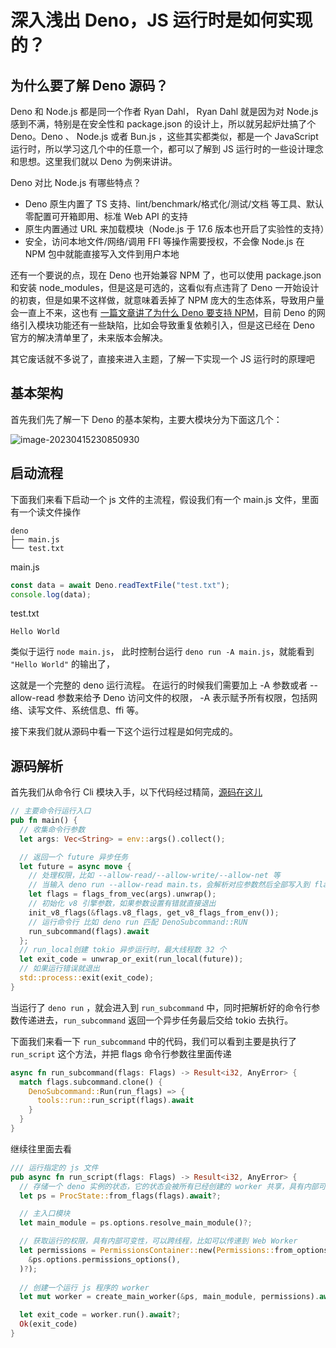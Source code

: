 # 深入浅出 Deno，JS 运行时是如何实现的？

## 为什么要了解 Deno 源码？

Deno 和 Node.js 都是同一个作者 Ryan Dahl， Ryan Dahl 就是因为对 Node.js 感到不满，特别是在安全性和 package.json 的设计上，所以就另起炉灶搞了个 Deno。Deno 、 Node.js 或者 Bun.js ，这些其实都类似，都是一个 JavaScript 运行时，所以学习这几个中的任意一个，都可以了解到 JS 运行时的一些设计理念和思想。这里我们就以 Deno 为例来讲讲。

Deno 对比 Node.js 有哪些特点？

- Deno 原生内置了 TS 支持、lint/benchmark/格式化/测试/文档 等工具、默认零配置可开箱即用、标准 Web API 的支持
- 原生内置通过 URL 来加载模块（Node.js 于 17.6 版本也开启了实验性的支持）
- 安全，访问本地文件/网络/调用 FFI 等操作需要授权，不会像 Node.js 在 NPM 包中就能直接写入文件到用户本地

还有一个要说的点，现在 Deno 也开始兼容 NPM 了，也可以使用 package.json 和安装 node_modules，但是这是可选的，这看似有点违背了 Deno 一开始设计的初衷，但是如果不这样做，就意味着丢掉了 NPM 庞大的生态体系，导致用户量会一直上不来，这也有 [一篇文章讲了为什么 Deno 要支持 NPM](https://deno.com/blog/package-json-support)，目前 Deno 的网络引入模块功能还有一些缺陷，比如会导致重复依赖引入，但是这已经在 Deno 官方的解决清单里了，未来版本会解决。

其它废话就不多说了，直接来进入主题，了解一下实现一个 JS 运行时的原理吧

## 基本架构

首先我们先了解一下 Deno 的基本架构，主要大模块分为下面这几个：

![image-20230415230850930](https://cdn.jsdelivr.net/gh/PuffMeow/PictureSave/doc/image-20230415230850930.png)

## 启动流程

下面我们来看下启动一个 js 文件的主流程，假设我们有一个 main.js 文件，里面有一个读文件操作

```
deno
├── main.js
└── test.txt
```

main.js

```js
const data = await Deno.readTextFile("test.txt");
console.log(data);
```

test.txt

```
Hello World
```

类似于运行 `node main.js`， 此时控制台运行 `deno run -A main.js`，就能看到 `"Hello World"` 的输出了，

这就是一个完整的 deno 运行流程。 在运行的时候我们需要加上 -A 参数或者 --allow-read 参数来给予 Deno 访问文件的权限， -A 表示赋予所有权限，包括网络、读写文件、系统信息、ffi 等。

接下来我们就从源码中看一下这个运行过程是如何完成的。

## 源码解析

首先我们从命令行 Cli 模块入手，以下代码经过精简，[源码在这儿](https://github.com/denoland/deno/blob/main/cli/main.rs#L233)

```rust
// 主要命令行运行入口
pub fn main() {
  // 收集命令行参数
  let args: Vec<String> = env::args().collect();

  // 返回一个 future 异步任务
  let future = async move {
    // 处理权限，比如 --allow-read/--allow-write/--allow-net 等
    // 当输入 deno run --allow-read main.ts，会解析对应参数然后全部写入到 flags 变量中
    let flags = flags_from_vec(args).unwrap();
    // 初始化 v8 引擎参数，如果参数设置有错就直接退出
    init_v8_flags(&flags.v8_flags, get_v8_flags_from_env());
    // 运行命令行 比如 deno run 匹配 DenoSubcommand::RUN
    run_subcommand(flags).await
  };
  // run_local创建 tokio 异步运行时，最大线程数 32 个
  let exit_code = unwrap_or_exit(run_local(future));
  // 如果运行错误就退出
  std::process::exit(exit_code);
}
```

当运行了 `deno run` ，就会进入到 `run_subcommand` 中，同时把解析好的命令行参数传递进去，`run_subcommand` 返回一个异步任务最后交给 tokio 去执行。

下面我们来看一下 `run_subcommand` 中的代码，我们可以看到主要是执行了 `run_script` 这个方法，并把 flags 命令行参数往里面传递

```rust
async fn run_subcommand(flags: Flags) -> Result<i32, AnyError> {
  match flags.subcommand.clone() {
    DenoSubcommand::Run(run_flags) => {
      tools::run::run_script(flags).await
    }
  }
}
```

继续往里面去看

```rust
/// 运行指定的 js 文件
pub async fn run_script(flags: Flags) -> Result<i32, AnyError> {
  // 存储一个 deno 实例的状态，它的状态会被所有已经创建的 worker 共享，具有内部可变性
  let ps = ProcState::from_flags(flags).await?;

  // 主入口模块
  let main_module = ps.options.resolve_main_module()?;

  // 获取运行的权限，具有内部可变性，可以跨线程，比如可以传递到 Web Worker
  let permissions = PermissionsContainer::new(Permissions::from_options(
    &ps.options.permissions_options(),
  )?);
    
  // 创建一个运行 js 程序的 worker
  let mut worker = create_main_worker(&ps, main_module, permissions).await?;

  let exit_code = worker.run().await?;
  Ok(exit_code)
}
```

